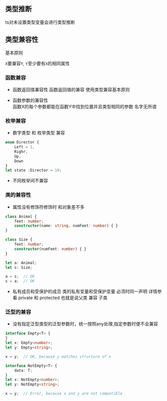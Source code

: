 ## 类型推断
ts对未设置类型变量会进行类型推断
## 类型兼容性

基本原则

`X`要兼容`Y`, `Y`至少要有`X`的相同属性

### 函数兼容
* 函数返回值兼容性
函数返回值的兼容 使用类型兼容基本原则

* 函数参数的兼容性  
函数X的每个参数都能在函数Y中找到位置并且类型相同的参数 名字无所谓


### 枚举兼容
* 数字类型 和 枚举类型 兼容

```ts
enum Director {
    Left = 1,
    Righr,
    Up,
    Down
}
let state :Director = 10;
```
* 不同枚举间不兼容

### 类的兼容性
* 属性没有修饰符修饰时 和对象差不多
```ts
class Animal {
    feet: number;
    constructor(name: string, numFeet: number) { }
}

class Size {
    feet: number;
    constructor(numFeet: number) { }
}

let a: Animal;
let s: Size;

a = s;  // OK
s = a;  // OK
```
* 私有成员和受保护的成员
类的私有变量和受保护变量 必须时同一声明 详情参看 private 和 protected
也就是说父类 兼容 子类

### 泛型的兼容
* 没有指定泛型类型的泛型参数时，统一按照any处理,指定参数时便不会兼容
```ts
interface Empty<T> {
}
let x: Empty<number>;
let y: Empty<string>;

x = y;  // OK, because y matches structure of x

interface NotEmpty<T> {
    data: T;
}
let x: NotEmpty<number>;
let y: NotEmpty<string>;

x = y;  // Error, because x and y are not compatible
```




